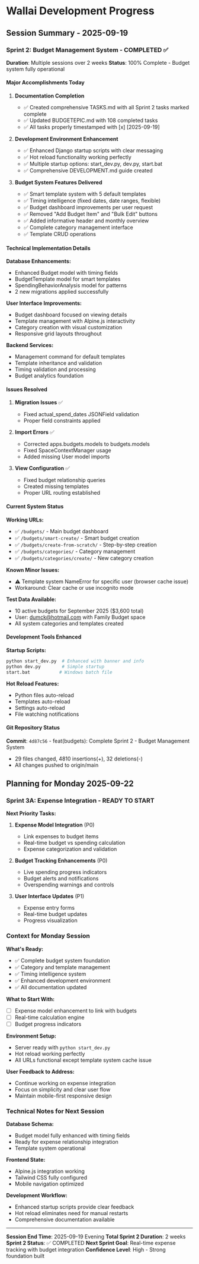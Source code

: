 # Wallai Development Progress

## Session Summary - 2025-09-19

### Sprint 2: Budget Management System - COMPLETED ✅

**Duration**: Multiple sessions over 2 weeks
**Status**: 100% Complete - Budget system fully operational

#### Major Accomplishments Today

1. **Documentation Completion**
   - ✅ Created comprehensive TASKS.md with all Sprint 2 tasks marked complete
   - ✅ Updated BUDGETEPIC.md with 108 completed tasks
   - ✅ All tasks properly timestamped with [x] [2025-09-19]

2. **Development Environment Enhancement**
   - ✅ Enhanced Django startup scripts with clear messaging
   - ✅ Hot reload functionality working perfectly
   - ✅ Multiple startup options: start_dev.py, dev.py, start.bat
   - ✅ Comprehensive DEVELOPMENT.md guide created

3. **Budget System Features Delivered**
   - ✅ Smart template system with 5 default templates
   - ✅ Timing intelligence (fixed dates, date ranges, flexible)
   - ✅ Budget dashboard improvements per user request
   - ✅ Removed "Add Budget Item" and "Bulk Edit" buttons
   - ✅ Added informative header and monthly overview
   - ✅ Complete category management interface
   - ✅ Template CRUD operations

#### Technical Implementation Details

**Database Enhancements:**
- Enhanced Budget model with timing fields
- BudgetTemplate model for smart templates
- SpendingBehaviorAnalysis model for patterns
- 2 new migrations applied successfully

**User Interface Improvements:**
- Budget dashboard focused on viewing details
- Template management with Alpine.js interactivity
- Category creation with visual customization
- Responsive grid layouts throughout

**Backend Services:**
- Management command for default templates
- Template inheritance and validation
- Timing validation and processing
- Budget analytics foundation

#### Issues Resolved

1. **Migration Issues** ✅
   - Fixed actual_spend_dates JSONField validation
   - Proper field constraints applied

2. **Import Errors** ✅
   - Corrected apps.budgets.models to budgets.models
   - Fixed SpaceContextManager usage
   - Added missing User model imports

3. **View Configuration** ✅
   - Fixed budget relationship queries
   - Created missing templates
   - Proper URL routing established

#### Current System Status

**Working URLs:**
- ✅ `/budgets/` - Main budget dashboard
- ✅ `/budgets/smart-create/` - Smart budget creation
- ✅ `/budgets/create-from-scratch/` - Step-by-step creation
- ✅ `/budgets/categories/` - Category management
- ✅ `/budgets/categories/create/` - New category creation

**Known Minor Issues:**
- ⚠️ Template system NameError for specific user (browser cache issue)
- Workaround: Clear cache or use incognito mode

**Test Data Available:**
- 10 active budgets for September 2025 ($3,600 total)
- User: dumck@hotmail.com with Family Budget space
- All system categories and templates created

#### Development Tools Enhanced

**Startup Scripts:**
```bash
python start_dev.py  # Enhanced with banner and info
python dev.py        # Simple startup
start.bat           # Windows batch file
```

**Hot Reload Features:**
- Python files auto-reload
- Templates auto-reload
- Settings auto-reload
- File watching notifications

#### Git Repository Status

**Commit**: `4d87c56` - feat(budgets): Complete Sprint 2 - Budget Management System
- 29 files changed, 4810 insertions(+), 32 deletions(-)
- All changes pushed to origin/main

## Planning for Monday 2025-09-22

### Sprint 3A: Expense Integration - READY TO START

**Next Priority Tasks:**

1. **Expense Model Integration** (P0)
   - Link expenses to budget items
   - Real-time budget vs spending calculation
   - Expense categorization and validation

2. **Budget Tracking Enhancements** (P0)
   - Live spending progress indicators
   - Budget alerts and notifications
   - Overspending warnings and controls

3. **User Interface Updates** (P1)
   - Expense entry forms
   - Real-time budget updates
   - Progress visualization

### Context for Monday Session

**What's Ready:**
- ✅ Complete budget system foundation
- ✅ Category and template management
- ✅ Timing intelligence system
- ✅ Enhanced development environment
- ✅ All documentation updated

**What to Start With:**
- [ ] Expense model enhancement to link with budgets
- [ ] Real-time calculation engine
- [ ] Budget progress indicators

**Environment Setup:**
- Server ready with `python start_dev.py`
- Hot reload working perfectly
- All URLs functional except template system cache issue

**User Feedback to Address:**
- Continue working on expense integration
- Focus on simplicity and clear user flow
- Maintain mobile-first responsive design

### Technical Notes for Next Session

**Database Schema:**
- Budget model fully enhanced with timing fields
- Ready for expense relationship integration
- Template system operational

**Frontend State:**
- Alpine.js integration working
- Tailwind CSS fully configured
- Mobile navigation optimized

**Development Workflow:**
- Enhanced startup scripts provide clear feedback
- Hot reload eliminates need for manual restarts
- Comprehensive documentation available

---

**Session End Time**: 2025-09-19 Evening
**Total Sprint 2 Duration**: 2 weeks
**Sprint 2 Status**: ✅ COMPLETED
**Next Sprint Goal**: Real-time expense tracking with budget integration
**Confidence Level**: High - Strong foundation built